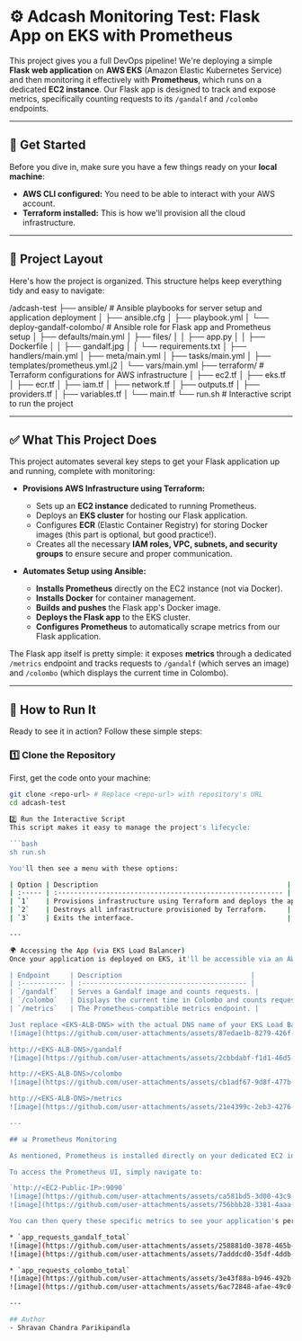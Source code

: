 # ⚙️ Adcash Monitoring Test: Flask App on EKS with Prometheus

This project gives you a full DevOps pipeline! We're deploying a simple **Flask web application** on **AWS EKS** (Amazon Elastic Kubernetes Service) and then monitoring it effectively with **Prometheus**, which runs on a dedicated **EC2 instance**. Our Flask app is designed to track and expose metrics, specifically counting requests to its `/gandalf` and `/colombo` endpoints.

---

## 🚀 Get Started

Before you dive in, make sure you have a few things ready on your **local machine**:

* **AWS CLI configured:** You need to be able to interact with your AWS account.
* **Terraform installed:** This is how we'll provision all the cloud infrastructure.

---

## 📁 Project Layout

Here's how the project is organized. This structure helps keep everything tidy and easy to navigate:

/adcash-test
├── ansible/                  # Ansible playbooks for server setup and application deployment
│ ├── ansible.cfg
│ ├── playbook.yml
│ └── deploy-gandalf-colombo/ # Ansible role for Flask app and Prometheus setup
│     ├── defaults/main.yml
│     ├── files/
│     │ ├── app.py
│     │ ├── Dockerfile
│     │ ├── gandalf.jpg
│     │ └── requirements.txt
│     ├── handlers/main.yml
│     ├── meta/main.yml
│     ├── tasks/main.yml
│     ├── templates/prometheus.yml.j2
│     └── vars/main.yml
├── terraform/                # Terraform configurations for AWS infrastructure
│ ├── ec2.tf
│ ├── eks.tf
│ ├── ecr.tf
│ ├── iam.tf
│ ├── network.tf
│ ├── outputs.tf
│ ├── providers.tf
│ ├── variables.tf
│ └── main.tf
└── run.sh                    # Interactive script to run the project

---

## ✅ What This Project Does

This project automates several key steps to get your Flask application up and running, complete with monitoring:

* **Provisions AWS Infrastructure using Terraform:**
    * Sets up an **EC2 instance** dedicated to running Prometheus.
    * Deploys an **EKS cluster** for hosting our Flask application.
    * Configures **ECR** (Elastic Container Registry) for storing Docker images (this part is optional, but good practice!).
    * Creates all the necessary **IAM roles, VPC, subnets, and security groups** to ensure secure and proper communication.

* **Automates Setup using Ansible:**
    * **Installs Prometheus** directly on the EC2 instance (not via Docker).
    * **Installs Docker** for container management.
    * **Builds and pushes** the Flask app's Docker image.
    * **Deploys the Flask app** to the EKS cluster.
    * **Configures Prometheus** to automatically scrape metrics from our Flask application.

The Flask app itself is pretty simple: it exposes **metrics** through a dedicated `/metrics` endpoint and tracks requests to `/gandalf` (which serves an image) and `/colombo` (which displays the current time in Colombo).

---

## 🚀 How to Run It

Ready to see it in action? Follow these simple steps:

### 1️⃣ Clone the Repository

First, get the code onto your machine:

```bash
git clone <repo-url> # Replace <repo-url> with repository's URL
cd adcash-test

2️⃣ Run the Interactive Script
This script makes it easy to manage the project's lifecycle:

```bash
sh run.sh

You'll then see a menu with these options:

| Option | Description                                               |
| :----- | :-------------------------------------------------------- |
| `1`    | Provisions infrastructure using Terraform and deploys the app using Ansible. |
| `2`    | Destroys all infrastructure provisioned by Terraform.     |
| `3`    | Exits the interface.                                      |

---

🌍 Accessing the App (via EKS Load Balancer)
Once your application is deployed on EKS, it'll be accessible via an AWS Application Load Balancer. You can reach the following endpoints:

| Endpoint     | Description                                |
| :----------- | :----------------------------------------- |
| `/gandalf`   | Serves a Gandalf image and counts requests. |
| `/colombo`   | Displays the current time in Colombo and counts requests. |
| `/metrics`   | The Prometheus-compatible metrics endpoint. |

Just replace <EKS-ALB-DNS> with the actual DNS name of your EKS Load Balancer:
![image](https://github.com/user-attachments/assets/87edae1b-8279-426f-bf49-60023fc4abe2)

http://<EKS-ALB-DNS>/gandalf
![image](https://github.com/user-attachments/assets/2cbbdabf-f1d1-46d5-9f0e-4a47600edb33)

http://<EKS-ALB-DNS>/colombo
![image](https://github.com/user-attachments/assets/cb1adf67-9d8f-477b-9d6e-903aad65ef9e)

http://<EKS-ALB-DNS>/metrics
![image](https://github.com/user-attachments/assets/21e4399c-2eb3-4276-bf8c-68cc54e3e73a)

---

## 📊 Prometheus Monitoring

As mentioned, Prometheus is installed directly on your dedicated EC2 instance.

To access the Prometheus UI, simply navigate to:

`http://<EC2-Public-IP>:9090`
![image](https://github.com/user-attachments/assets/ca581bd5-3d00-43c9-8fde-21981a28ce50)
![image](https://github.com/user-attachments/assets/756bbb28-3381-4aaa-8692-94e16ab52772)

You can then query these specific metrics to see your application's performance:

* `app_requests_gandalf_total`
![image](https://github.com/user-attachments/assets/258881d0-3878-465b-a368-e0e0faa135b8)
![image](https://github.com/user-attachments/assets/7adddcd0-35df-4ddb-b3a0-9e21ef6bd5a2)

* `app_requests_colombo_total`
![image](https://github.com/user-attachments/assets/3e43f88a-b946-492b-8de4-7acee786e6e9)
![image](https://github.com/user-attachments/assets/6ac72848-afae-49c0-9c03-49ce885429bc)

---

## Author
- Shravan Chandra Parikipandla

